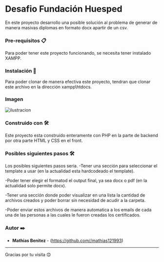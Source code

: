 # Desafio Fundación Huesped

En este proyecto desarrollo una posible solución al problema de generar de manera masivas diplomas en formato docx apartir de un csv.


### Pre-requisitos 📋

Para poder tener este proyecto funcionando, se necesita tener instalado XAMPP.

### Instalación 🔧

Para poder clonar de manera efectiva este proyecto, tendran que clonar este archivo en la dirección xampp\htdocs.

### Imagen
![ilustracion](https://user-images.githubusercontent.com/56778508/120190495-1181dd00-c1ef-11eb-982c-536470ecf9c4.png)


### Construido con 🛠️

Este proyecto esta construido enteramente con PHP en la parte de backend por otra parte HTML y CSS en el front.

### Posibles siguientes pasos 🛠️

Los posibles siguientes pasos seria.
 -Tener una sección para seleccionar el template a usar (en la actualidad esta hardcodeado el template).
 
 -Poder tener elegir el formatod el output final, ya sea docx o pdf (en la actualidad solo permite docx).
 
 -Tener una sección donde poder visualizar en una lista la cantidad de archivos creados y poder borrar sin necesidad de acudir a la carpeta.
 
 -Poder enviar estos archivos de manera automatica a los emails de cada una de las personas a las cuales le fueron creadas los certificados.
 

### Autor ✒️

* **Mathias Benitez**  - (https://github.com//mathias121993)

---
 Gracias por tu visita  😊
